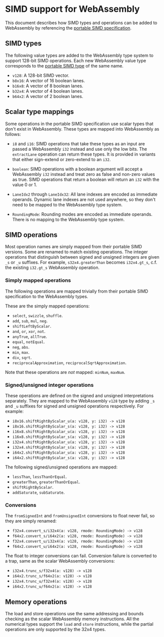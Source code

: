 # SIMD support for WebAssembly

This document describes how SIMD types and operations can be added to
WebAssembly by referencing the [portable SIMD specification](portable-simd.md).

## SIMD types

The following value types are added to the WebAssembly type system to support
128-bit SIMD operations. Each new WebAssembly value type corresponds to the
[portable SIMD type](portable-simd.md#simd-types) of the same name.

* `v128`: A 128-bit SIMD vector.
* `b8x16`: A vector of 16 boolean lanes.
* `b16x8`: A vector of 8 boolean lanes.
* `b32x4`: A vector of 4 boolean lanes.
* `b64x2`: A vector of 2 boolean lanes.

## Scalar type mappings

Some operations in the portable SIMD specification use scalar types that don't
exist in WebAssembly. These types are mapped into WebAssembly as follows:

* `i8` and `i16`: SIMD operations that take these types as an input are passed
  a WebAssembly `i32` instead and use only the low bits. The `extractLane`
  operation can return these types. It is provided in variants that either
  sign-extend or zero-extend to an `i32`.

* `boolean`: SIMD operations with a boolean argument will accept a WebAssembly
  `i32` instead and treat zero as false and non-zero values as true. SIMD
  operations that return a boolean will return an `i32` with the value 0 or 1.

* `LaneIdx2` through `LaneIdx32`: All lane indexes are encoded as immediate
  operands. Dynamic lane indexes are not used anywhere, so they don't need to be
  mapped to the WebAssembly type system.

* `RoundingMode`: Rounding modes are encoded as immediate operands. There is
  no mapping to the WebAssembly type system.

## SIMD operations

Most operation names are simply mapped from their portable SIMD versions. Some
are renamed to match existing operations. The integer operations that
distinguish between signed and unsigned integers are given `_s` or `_u`
suffixes. For example, `s32x4.greaterThan` becomes `i32x4.gt_s`, c.f. the
existing `i32.gt_s` WebAssembly operation.

### Simply mapped operations

The following operations are mapped trivially from their portable SIMD
specification to the WebAssembly types.

These are the simply mapped operations:
* `select`, `swizzle`, `shuffle`.
* `add`, `sub`, `mul`, `neg`.
* `shiftLeftByScalar`.
* `and`, `or`, `xor`, `not`.
* `anyTrue`, `allTrue`.
* `equal`, `notEqual`.
* `neg`, `abs`.
* `min`, `max`.
* `div`, `sqrt`.
* `reciprocalApproximation`, `reciprocalSqrtApproximation`.

Note that these operations are *not* mapped: `minNum`, `maxNum`.

### Signed/unsigned integer operations

These operations are defined on the signed and unsigned interpretations
separately. They are mapped to the WebAssembly `v128` type by adding `_s` and
`_u` suffixes for signed and unsigned operations respectively. For example:

* `i8x16.shiftRightByScalar_u(a: v128, y: i32) -> v128`
* `i8x16.shiftRightByScalar_s(a: v128, y: i32) -> v128`
* `i16x8.shiftRightByScalar_u(a: v128, y: i32) -> v128`
* `i16x8.shiftRightByScalar_s(a: v128, y: i32) -> v128`
* `i32x4.shiftRightByScalar_u(a: v128, y: i32) -> v128`
* `i32x4.shiftRightByScalar_s(a: v128, y: i32) -> v128`
* `i64x2.shiftRightByScalar_u(a: v128, y: i32) -> v128`
* `i64x2.shiftRightByScalar_s(a: v128, y: i32) -> v128`

The following signed/unsigned operations are mapped:

* `lessThan`, `lessThanOrEqual`.
* `greaterThan`, `greaterThanOrEqual`.
* `shiftRightByScalar`.
* `addSaturate`, `subSaturate`.

### Conversions

The `fromSignedInt` and `fromUnsignedInt` conversions to float never fail, so
they are simply renamed:

* `f32x4.convert_s/i32x4(a: v128, rmode: RoundingMode) -> v128`
* `f64x2.convert_s/i64x2(a: v128, rmode: RoundingMode) -> v128`
* `f32x4.convert_u/i32x4(a: v128, rmode: RoundingMode) -> v128`
* `f64x2.convert_u/i64x2(a: v128, rmode: RoundingMode) -> v128`

The float to integer conversions can fail. Conversion failure is converted to a
trap, same as the scalar WebAssembly conversions:

* `i32x4.trunc_s/f32x4(a: v128) -> v128`
* `i64x2.trunc_s/f64x2(a: v128) -> v128`
* `i32x4.trunc_u/f32x4(a: v128) -> v128`
* `i64x2.trunc_u/f64x2(a: v128) -> v128`

## Memory operations

The load and store operations use the same addressing and bounds checking as the
scalar WebAssembly memory instructions. All the numerical types support the
`load` and `store` instructions, while the partial operations are only supported
by the 32x4 types.
